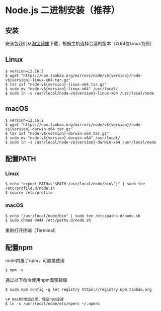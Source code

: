 # Node.js 二进制安装（推荐）

## 安装
安装包我们从[淘宝镜像](https://npm.taobao.org/mirrors/node)下载，根据主机选择合适的版本（以64位Linux为例）

## Linux

```shell
$ version=12.16.2
$ wget "https://npm.taobao.org/mirrors/node/v${version}/node-v${version}-linux-x64.tar.gz"
$ tar zxf "node-v${version}-linux-x64.tar.gz"
$ sudo mv "node-v${version}-linux-x64" /usr/local/
$ sudo ln -s /usr/local/node-v${version}-linux-x64 /usr/local/node
```

## macOS

```shell
$ version=12.16.2
$ wget "https://npm.taobao.org/mirrors/node/v${version}/node-v${version}-darwin-x64.tar.gz"
$ tar zxf "node-v${version}-darwin-x64.tar.gz"
$ sudo mv "node-v${version}-darwin-x64" /usr/local/
$ sudo ln -s /usr/local/node-v${version}-darwin-x64 /usr/local/node
```

## 配置PATH

### Linux

```shell
$ echo "export PATH=\"$PATH:/usr/local/node/bin\";" | sudo tee /etc/profile.d/node.sh
$ source /etc/profile
```

### macOS

```shell
$ echo "/usr/local/node/bin" | sudo tee /etc/paths.d/node.sh
$ sudo chmod 0444 /etc/paths.d/node.sh
```

重新打开终端（Terminal）

## 配置npm

node内置了npm，可直接使用

```shell
$ npm -v
```

通过以下命令使用npm淘宝镜像

```shell
$ sudo npm config -g set registry https://registry.npm.taobao.org

\# macOS增加此项，保证npx提速
$ ln -s /usr/local/node/etc/npmrc ~/.npmrc
```

